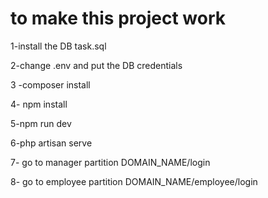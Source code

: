 <h1>to make this project work</h1>

1-install the DB task.sql 

2-change .env and put the DB credentials

3 -composer install

4- npm install

5-npm run dev

6-php artisan serve

7- go to manager partition DOMAIN_NAME/login

8- go to employee partition DOMAIN_NAME/employee/login